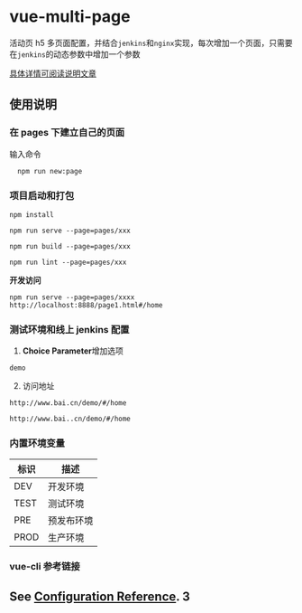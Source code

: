 # vue-multi-page

活动页 h5 多页面配置，并结合`jenkins`和`nginx`实现，每次增加一个页面，只需要在`jenkins`的动态参数中增加一个参数

[具体详情可阅读说明文章](https://juejin.im/post/6869244807844364295)

## 使用说明

### 在 pages 下建立自己的页面

输入命令

```
  npm run new:page
```

### 项目启动和打包

```
npm install
```

```
npm run serve --page=pages/xxx
```

```
npm run build --page=pages/xxx
```

```
npm run lint --page=pages/xxx
```

**开发访问**

```
npm run serve --page=pages/xxxx
http://localhost:8888/page1.html#/home
```

### 测试环境和线上 jenkins 配置

1. **Choice Parameter**增加选项

```
demo
```

2. 访问地址

`http://www.bai.cn/demo/#/home`

`http://www.bai..cn/demo/#/home`

### 内置环境变量

| 标识 | 描述       |
| ---- | ---------- |
| DEV  | 开发环境   |
| TEST | 测试环境   |
| PRE  | 预发布环境 |
| PROD | 生产环境   |

### vue-cli 参考链接

See [Configuration Reference](https://cli.vuejs.org/config/).
3
--
